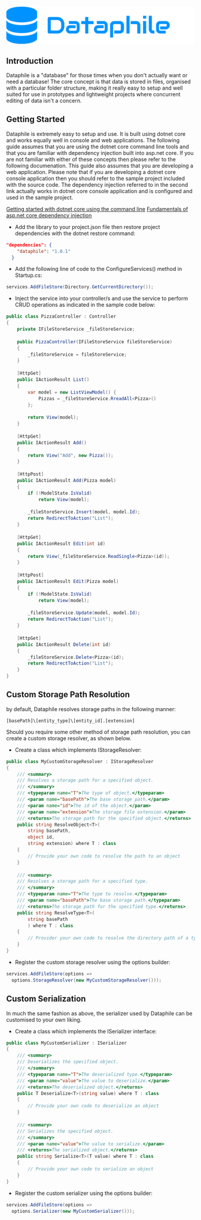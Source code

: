 ![Dataphile Logo](logo.png)

## Introduction
Dataphile is a "database" for those times when you don't actually want or need a database!  The core concept is that data is stored in files, organised with a particular folder structure, making it really easy to setup and well suited for use in prototypes and lightweight projects where concurrent editing of data isn't a concern.

## Getting Started
Dataphile is extremely easy to setup and use.  It is built using dotnet core and works equally well in console and web applications.  The following guide assumes that you are using the dotnet core command line tools and that you are familiar with dependency injection built into asp.net core.  If you are not familiar with either of these concepts then please refer to the following documenation.  This guide also assumes that you are developing a web application.  Please note that if you are developing a dotnet core console application then you should refer to the sample project included with the source code.  The dependency injection referred to in the second link actually works in dotnet core console application and is configured and used in the sample project.

[Getting started with dotnet core using the command line](https://docs.microsoft.com/en-us/dotnet/articles/core/tutorials/using-with-xplat-cli)
[Fundamentals of asp.net core dependency injection](https://docs.microsoft.com/en-us/aspnet/core/fundamentals/dependency-injection)

* Add the library to your project.json file then restore project dependencies with the dotnet restore command:

```json
"dependencies": {
    "dataphile": "1.0.1"
  }
```

* Add the following line of code to the ConfigureServices() method in Startup.cs:

```c#
services.AddFileStore(Directory.GetCurrentDirectory());
```

* Inject the service into your controller/s and use the service to perform CRUD operations as indicated in the sample code below:

```c#
public class PizzaController : Controller
{
    private IFileStoreService _fileStoreService;

    public PizzaController(IFileStoreService fileStoreService)
    {
        _fileStoreService = fileStoreService;
    }

    [HttpGet]
    public IActionResult List()
    {
        var model = new ListViewModel() {
            Pizzas = _fileStoreService.RreadAll<Pizza>()
        };

        return View(model);
    }

    [HttpGet]
    public IActionResult Add()
    {
        return View("Add", new Pizza());
    }

    [HttpPost]
    public IActionResult Add(Pizza model)
    {
        if (!ModelState.IsValid)
            return View(model);
        
        _fileStoreService.Insert(model, model.Id);
        return RedirectToAction("List");
    }

    [HttpGet]
    public IActionResult Edit(int id)
    {
        return View(_fileStoreService.ReadSingle<Pizza>(id));
    }

    [HttpPost]
    public IActionResult Edit(Pizza model)
    {
        if (!ModelState.IsValid)
            return View(model);
        
        _fileStoreService.Update(model, model.Id);
        return RedirectToAction("List");
    }

    [HttpGet]
    public IActionResult Delete(int id)
    {
        _fileStoreService.Delete<Pizza>(id);
        return RedirectToAction("List");
    }
}
```

## Custom Storage Path Resolution
by default, Dataphile resolves storage paths in the following manner:

```
[basePath]\[entity_type]\[entity_id].[extension]
```

Should you require some other method of storage path resolution, you can create a custom storage resolver, as shown below.

* Create a class which implements IStorageResolver:

```c#
public class MyCustomStorageResolver : IStorageResolver
{
    /// <summary>
    /// Resolves a storage path for a specified object.
    /// </summary>
    /// <typeparam name="T">The type of object.</typeparam>
    /// <param name="basePath">The base storage path.</param>
    /// <param name="id">The id of the object.</param>
    /// <param name="extension">The storage file extension.</param>
    /// <returns>The storage path for the specified object.</returns>
    public string ResolveObject<T>(
        string basePath,
        object id,
        string extension) where T : class
    {
        // Provide your own code to resolve the path to an object
    }

    /// <summary>
    /// Resolves a storage path for a specified type.
    /// </summary>
    /// <typeparam name="T">The type to resolve.</typeparam>
    /// <param name="basePath">The base storage path.</typeparam>
    /// <returns>The storage path for the specified type.</returns>
    public string ResolveType<T>(
        string basePath
        ) where T : class
    {
        // Provider your own code to resolve the directory path of a type
    }
}
```

* Register the custom storage resolver using the options builder:

```c#
services.AddFileStore(options =>
  options.StorageResolver(new MyCustomStorageResolver()));
```

## Custom Serialization
In much the same fashion as above, the serializer used by Dataphile can be customised to your own liking.

* Create a class which implements the ISerializer interface:

```c#
public class MyCustomSerializer : ISerializer
{
    /// <summary>
    /// Deserializes the specified object.
    /// </summary>
    /// <typeparam name="T">The deserialized type.</typeparam>
    /// <param name="value">The value to deserialize.</param>
    /// <returns>The deserialized object.</returns>
    public T Deserialize<T>(string value) where T : class
    {
        // Provide your own code to deserialize an object
    }

    /// <summary>
    /// Serializes the specified object.
    /// </summary>
    /// <param name="value">The value to serialize.</param>
    /// <returns>The serialized object.</returns>
    public string Serialize<T>(T value) where T : class
    {
        // Provide your own code to serialize an object
    }
}
```

* Register the custom serializer using the options builder:

```c#
services.AddFileStore(options =>
  options.Serializer(new MyCustomSerializer()));
```